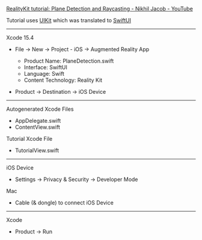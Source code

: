 [RealityKit tutorial: Plane Detection and Raycasting - Nikhil Jacob - YouTube](https://youtu.be/T1u1tyMlMLM?si=QQtj0IFs18EW6ZXi)

Tutorial uses [UIKit](https://developer.apple.com/documentation/uikit) which was translated to [SwiftUI](https://developer.apple.com/xcode/swiftui/)

- - - -

Xcode 15.4

* File -> New -> Project - iOS -> Augmented Reality App
  * Product Name: PlaneDetection.swift
  * Interface: SwiftUI
  * Language: Swift
  * Content Technology: Reality Kit 

* Product -> Destination -> iOS Device
- - - -

Autogenerated Xcode Files
* AppDelegate.swift
* ContentView.swift

Tutorial Xcode File
* TutorialView.swift
  
- - - -

iOS Device
* Settings -> Privacy & Security -> Developer Mode

Mac
* Cable (& dongle) to connect iOS Device

- - - -

Xcode
* Product -> Run

